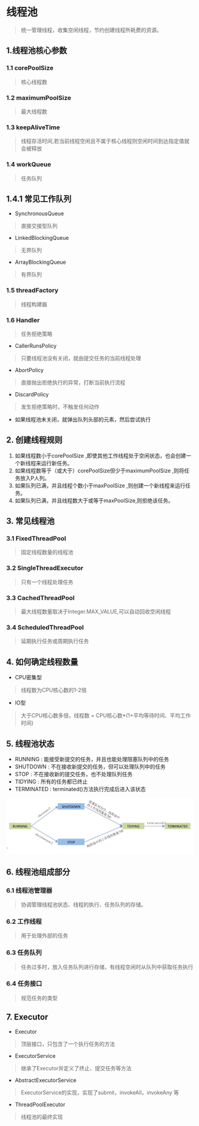 # 线程池
> 统一管理线程，收集空闲线程，节约创建线程所耗费的资源。
## 1.线程池核心参数
### 1.1 corePoolSize
> 核心线程数
### 1.2 maximumPoolSize
> 最大线程数
### 1.3 keepAliveTime
> 线程存活时间,若当前线程空闲且不属于核心线程则空闲时间到达指定值就会被释放
### 1.4 workQueue
> 任务队列
## 1.4.1 常见工作队列
* SynchronousQueue
> 直接交接型队列
*  LinkedBlockingQueue
> 无界队列
*  ArrayBlockingQueue
> 有界队列
### 1.5 threadFactory
> 线程构建器
### 1.6 Handler
> 任务拒绝策略
* CallerRunsPolicy
> 只要线程池没有关闭，就由提交任务的当前线程处理
* AbortPolicy
> 直接抛出拒绝执行的异常，打断当前执行流程
* DiscardPolicy
> 发生拒绝策略时，不触发任何动作
* 如果线程池未关闭，就弹出队列头部的元素，然后尝试执行
## 2. 创建线程规则
1.	如果线程数小于corePoolSize ,即使其他工作线程处于空闲状态，也会创建一个新线程来运行新任务。
2.	如果线程数等于（或大于）corePoolSize但少于maximumPoolSize ,则将任务放入P人列。
3.	如果队列已满，并且线程个数小于maxPoolSize ,则创建一个新线程来运行任务。
4.	如果队列已满，并且线程数大于或等于maxPoolSize,则拒绝该任务。
## 3. 常见线程池
### 3.1 FixedThreadPool
> 固定线程数量的线程池
### 3.2 SingleThreadExecutor
> 只有一个线程处理任务
### 3.3 CachedThreadPool
> 最大线程数量取决于Integer.MAX_VALUE,可以自动回收空闲线程
### 3.4 ScheduledThreadPool
> 延期执行任务或周期执行任务
## 4. 如何确定线程数量
* CPU密集型
> 线程数为CPU核心数的1-2倍
* IO型
> 大于CPU核心数多倍，线程数 = CPU核心数*(1+平均等待时间、平均工作时间)
## 5. 线程池状态
* RUNNING : 能接受新提交的任务，并且也能处理阻塞队列中的任务
* SHUTDOWN : 不在接收新提交的任务，但可以处理队列中的任务
* STOP : 不在接收新的提交任务，也不处理队列任务
* TIDYING : 所有的任务都已终止
* TERMINATED : terminated()方法执行完成后进入该状态

![](./线程池状态.png)
## 6. 线程池组成部分
### 6.1 线程池管理器
> 协调管理线程池状态、线程的执行、任务队列的存储。
### 6.2 工作线程
> 用于处理外部的任务
### 6.3 任务队列
> 任务过多时，放入任务队列进行存储，有线程空闲时从队列中获取任务执行
### 6.4 任务接口
> 规范任务的类型
## 7. Executor
* Executor
> 顶层接口，只包含了一个执行任务的方法
* ExecutorService
> 继承了Executor并定义了终止、提交任务等方法
* AbstractExecutorService
> ExecutorService的实现，实现了submit，invokeAll，invokeAny 等
* ThreadPoolExecutor
> 线程池的最终实现

